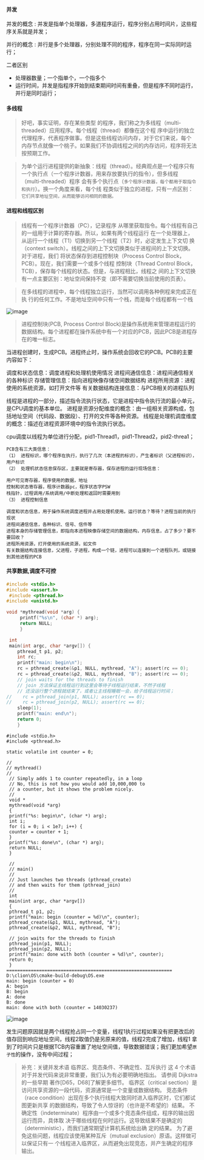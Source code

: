 #### 并发

并发的概念
  : 并发是指单个处理器，多道程序运行，程序分别占用时间片，这些程序关系就是并发；

并行的概念
    : 并行是多个处理器，分别处理不同的程序，程序在同一实际同时运行；

二者区别

  * 处理器数量；一个指单个，一个指多个
  * 运行时间，并发是指程序开始到结束期间时间有重叠，但是程序不同时运行，并行是同时运行； 


#### 多线程

> 好吧，事实证明，存在某些类型
的程序，我们称之为多线程（multi-threaded）应用程序。每个线程（thread）都像在这个程
序中运行的独立代理程序，代表程序做事。但是这些线程访问内存，对于它们来说，每个
内存节点就像一个桃子。如果我们不协调线程之间的内存访问，程序将无法按预期工作。

> 为单个运行进程提供的新抽象：线程（thread）。经典观点是一个程序只有
一个执行点（一个程序计数器，用来存放要执行的指令），但多线程（multi-threaded）程序
会有多个执行点（`多个程序计数器，每个都用于取指令和执行`）。换一个角度来看，每个线
程类似于独立的进程，只有一点区别：`它们共享地址空间，从而能够访问相同的数据。`

#### 进程和线程区别

> 线程有一个程序计数器（PC），记录程序
从哪里获取指令。每个线程有自己的一组用于计算的寄存器。所以，如果有两个线程运行
在一个处理器上，从运行一个线程（T1）切换到另一个线程（T2）时，必定发生上下文切
换（context switch）。线程之间的上下文切换类似于进程间的上下文切换。对于进程，我们
将状态保存到进程控制块（Process Control Block，PCB）。现在，我们需要一个或多个线程
控制块（Thread Control Block，TCB），保存每个线程的状态。但是，与进程相比，线程之
间的上下文切换有一点主要区别：地址空间保持不变（即不需要切换当前使用的页表）。

> 在多线程的进程中，每个线程独立运行，当然可以调用各种例程来完成正在执
行的任何工作。不是地址空间中只有一个栈，而是每个线程都有一个栈

![image](https://github.com/shushuxie/OS/assets/54092341/c6fb1e06-f8a6-4c87-ac0c-a51908618322)

> 进程控制块(PCB, Process Control Block)是操作系统用来管理进程运行的数据结构。每个进程都在操作系统中有一个对应的PCB，因此PCB是进程存在的唯一标志。

当进程创建时，生成PCB。进程终止时，操作系统会回收它的PCB。PCB的主要内容如下：

调度和状态信息：调度进程和处理机使用情况
进程间通信信息：进程间通信相关的各种标识
存储管理信息：指向进程映像存储空间数据结构
进程所用资源：进程使用的系统资源，如打开文件等
有关数据结构连接信息：与PCB相关的进程队列

线程是进程的一部分，描述指令流执行状态，它是进程中指令执行流的最小单元，是CPU调度的基本单位。
进程是资源分配维度的概念：由一组相关资源构成，包括地址空间（代码段、数据段）、打开的文件等各种资源。
线程是处理机调度维度的概念：描述在进程资源环境中的指令流执行状态。

cpu调度以线程为单位进行分配，pid1-Thread1，pid1-Thread2，pid2-threa1；

```
PCB含有三大类信息： 
（1） 进程标识，哪个程序在执行，执行了几次（本进程的标识），产生者标识（父进程标识），用户标识 
（2） 处理机状态信息保存区，主要就是寄存器，保存进程的运行现场信息：

用户可见寄存器，程序使用的数据，地址
控制和状态寄存器，程序计数器pc，程序状态字PSW
栈指针，过程调用/系统调用/中断处理和返回时需要用到
（3） 进程控制信息

调度和状态信息，用于操作系统调度进程并占用处理机使用。运行状态？等待？进程当前的执行现状
进程间通信信息，各种标识、信号、信件等
进程本身的存储管理信息，即指向本进程映像存储空间的数据结构，内存信息，占了多少？要不要回收？
进程所用资源，打开使用的系统资源，如文件
有关数据结构连接信息，父进程，子进程，构成一个链，进程可以连接到一个进程队列，或链接到其他进程的PCB
```

#### 共享数据,调度不可控

```c
#include <stdio.h>
#include <assert.h>
 #include <pthread.h>
#include <unistd.h>

void *mythread(void *arg) {
     printf("%s\n", (char *) arg);
     return NULL;
     }

 int
 main(int argc, char *argv[]) {
    pthread_t p1, p2;
    int rc;
    printf("main: begin\n");
    rc = pthread_create(&p1, NULL, mythread, "A"); assert(rc == 0);
    rc = pthread_create(&p2, NULL, mythread, "B"); assert(rc == 0);
    // join waits for the threads to finish
    // join 方法保证主线程运行到这里会等待子线程运行结束，不然子线程
    // 还没运行整个进程就结束了，或者让主线程睡眠一会，给子线程运行时间；
//    rc = pthread_join(p1, NULL); assert(rc == 0);
//    rc = pthread_join(p2, NULL); assert(rc == 0);
    sleep(1);
    printf("main: end\n");
    return 0;
    }
```

```
#include <stdio.h>
#include <pthread.h>

static volatile int counter = 0;

//
// mythread()
//
 // Simply adds 1 to counter repeatedly, in a loop
 // No, this is not how you would add 10,000,000 to
 // a counter, but it shows the problem nicely.
 //
 void *
 mythread(void *arg)
 {
 printf("%s: begin\n", (char *) arg);
 int i;
 for (i = 0; i < 1e7; i++) {
 counter = counter + 1;
 }
 printf("%s: done\n", (char *) arg);
 return NULL;
 }

 //
 // main()
 //
 // Just launches two threads (pthread_create)
 // and then waits for them (pthread_join)
 //
 int
 main(int argc, char *argv[])
 {
 pthread_t p1, p2;
 printf("main: begin (counter = %d)\n", counter);
 pthread_create(&p1, NULL, mythread, "A");
 pthread_create(&p2, NULL, mythread, "B");

 // join waits for the threads to finish
 pthread_join(p1, NULL);
 pthread_join(p2, NULL);
 printf("main: done with both (counter = %d)\n", counter);
 return 0;
 }
=============================================================
D:\clion\OS\cmake-build-debug\OS.exe
main: begin (counter = 0)
A: begin
B: begin
A: done
B: done
main: done with both (counter = 14030237)
```

![image](https://github.com/shushuxie/OS/assets/54092341/efe5a3bd-314f-43be-817f-f928d869ff04)

发生问题原因就是两个线程抢占同一个变量，线程1执行过程如果没有把更改后的值存回到响应地址空间，线程2取值仍是另原来的值，线程2完成了增加，线程1
拿到了时间片只是根据TCB内容重置了地址空间值，导致数据错误；我们更加希望`原子性`的操作，没有中间过程；

> 补充：关键并发术语
临界区、竞态条件、不确定性、互斥执行
这 4 个术语对于并发代码来说非常重要，我们认为有必要明确地指出。 请参阅 Dijkstra 的一些早期
著作[D65，D68]了解更多细节。
 临界区（critical section）是访问共享资源的一段代码，资源通常是一个变量或数据结构。
 竞态条件（race condition）出现在多个执行线程大致同时进入临界区时，它们都试图更新共享
的数据结构，导致了令人惊讶的（也许是不希望的）结果。
 不确定性（indeterminate）程序由一个或多个竞态条件组成，程序的输出因运行而异，具体取
决于哪些线程在何时运行。这导致结果不是确定的（deterministic），而我们通常期望计算机系统给出确
定的结果。
 为了避免这些问题，线程应该使用某种互斥（mutual exclusion）原语。这样做可以保证只有一
个线程进入临界区，从而避免出现竞态，并产生确定的程序输出。
